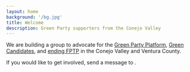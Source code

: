 ```yaml
---
layout: home
background: '/bg.jpg'
title: Welcome
description: Green Party supporters from the Conejo Valley
---
```


We are building a group to advocate for the [Green Party Platform](http://cagreens.org/platform), [Green Candidates](http://www.cagreens.org/elections/2020-fall), and [ending FPTP](https://www.youtube.com/watch?v=s7tWHJfhiyo) in the Conejo Valley and Ventura County.

If you would like to get involved, send a message to <script type="text/javascript">
	document.write("<n uers=\"znvygb:vjnaanwbva@pbarwbterraf.bet\" ery=\"absbyybj\">vjnaanwbva@pbarwbterraf.bet</n>".replace(/[a-zA-Z]/g,
	function(c){return String.fromCharCode((c<="Z"?90:122)>=(c=c.charCodeAt(0)+13)?c:c-26);}));
</script>.
